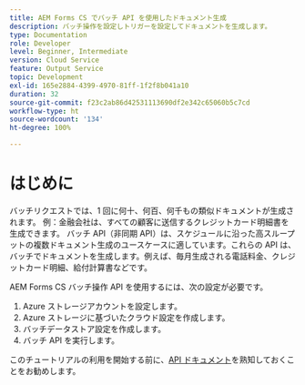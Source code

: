 ```yaml
---
title: AEM Forms CS でバッチ API を使用したドキュメント生成
description: バッチ操作を設定しトリガーを設定してドキュメントを生成します。
type: Documentation
role: Developer
level: Beginner, Intermediate
version: Cloud Service
feature: Output Service
topic: Development
exl-id: 165e2884-4399-4970-81ff-1f2f8b041a10
duration: 32
source-git-commit: f23c2ab86d42531113690df2e342c65060b5c7cd
workflow-type: ht
source-wordcount: '134'
ht-degree: 100%

---
```


# はじめに

バッチリクエストでは、1 回に何十、何百、何千もの類似ドキュメントが生成されます。 例：金融会社は、すべての顧客に送信するクレジットカード明細書を生成できます。
バッチ API（非同期 API）は、スケジュールに沿った高スループットの複数ドキュメント生成のユースケースに適しています。これらの API は、バッチでドキュメントを生成します。例えば、毎月生成される電話料金、クレジットカード明細、給付計算書などです。

AEM Forms CS バッチ操作 API を使用するには、次の設定が必要です。

1. Azure ストレージアカウントを設定します。
1. Azure ストレージに基づいたクラウド設定を作成します。
1. バッチデータストア設定を作成します。
1. バッチ API を実行します。

このチュートリアルの利用を開始する前に、[API ドキュメント](https://experienceleague.adobe.com/docs/experience-manager-cloud-service/assets/batch-api.yaml?lang=ja)を熟知しておくことをお勧めします。
